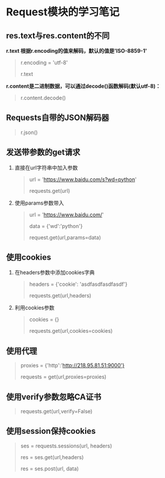 # Request模块的学习笔记
## res.text与res.content的不同
**r.text 根据r.encoding的值来解码，默认的值是'ISO-8859-1'**

> r.encoding = 'utf-8'
> 
> r.text

**r.content是二进制数据，可以通过decode()函数解码(默认utf-8)：**
> r.content.decode()

## Requests自带的JSON解码器
> r.json()

## 发送带参数的get请求
1. 直接在url字符串中加入参数

   > url = 'https://www.baidu.com/s?wd=python'
   >
   > requests.get(url)

2. 使用params参数带入

   > url = 'https://www.baidu.com/'
   >
   > data = {'wd':'python'}
   >
   > request.get(url,params=data)

## 使用cookies
1. 在headers参数中添加cookies字典
   
   > headers = {'cookie': 'asdfasdfasdfasdf'}
   >
   > requests.get(url,headers)

2. 利用cookies参数
   
   > cookies = {}
   >
   > requests.get(url,cookies=cookies)

## 使用代理
> proxies = {'http':'http://218.95.81.51:9000'}
> 
> requests = get(url,proxies=proxies)

## 使用verify参数忽略CA证书
> requests.get(url,verify=False)

## 使用session保持cookies
> ses = requests.sessions(url, headers)
> 
> res = ses.get(url,headers)
> 
> res = ses.post(url, data)
